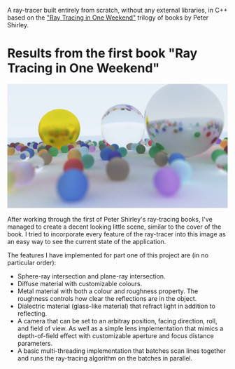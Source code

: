A ray-tracer built entirely from scratch, without any external libraries, in C++ based on the ["Ray Tracing in One Weekend"](https://raytracing.github.io/) trilogy of books by Peter Shirley.

# Results from the first book "Ray Tracing in One Weekend"

![Rendered Result of book one](output/11_book_1_final.bmp)

After working through the first of Peter Shirley's ray-tracing books, I've managed to create a decent looking little scene, similar to the cover of the book. I tried to incorporate every feature of the ray-tracer into this image as an easy way to see the current state of the application.

The features I have implemented for part one of this project are (in no particular order):
* Sphere-ray intersection and plane-ray intersection.
* Diffuse material with customizable colours.
* Metal material with both a colour and roughness property. The roughness controls how clear the reflections are in the object.
* Dialectric material (glass-like material) that refract light in addition to reflecting.
* A camera that can be set to an arbitray position, facing direction, roll, and field of view. As well as a simple lens implementation that mimics a depth-of-field effect with customizable aperture and focus distance parameters.
* A basic multi-threading implementation that batches scan lines together and runs the ray-tracing algorithm on the batches in parallel.
